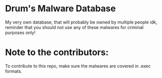 # Drum's Malware Database
My very own database, that will probably be owned by multiple people idk, reminder that you should not use any of these malwares for criminal purposes only!

# Note to the contributors:
To contribute to this repo, make sure the malwares are covered in .exec formats.

